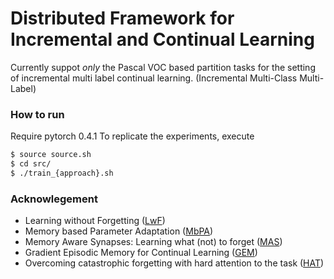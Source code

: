 # Distributed Framework for Incremental and Continual Learning

Currently suppot *only* the Pascal VOC based partition tasks for the setting of incremental multi label continual learning. (Incremental Multi-Class Multi-Label)

### How to run
Require pytorch 0.4.1
To replicate the experiments, execute
```bash
$ source source.sh
$ cd src/
$ ./train_{approach}.sh
```

### Acknowlegement
* Learning without Forgetting ([LwF](https://arxiv.org/abs/1606.09282))
* Memory based Parameter Adaptation ([MbPA](https://arxiv.org/abs/1802.10542))
* Memory Aware Synapses: Learning what (not) to forget ([MAS](https://arxiv.org/abs/1711.09601))
* Gradient Episodic Memory for Continual Learning ([GEM](https://arxiv.org/abs/1706.08840))
* Overcoming catastrophic forgetting with hard attention to the task ([HAT](https://arxiv.org/abs/1801.01423))
